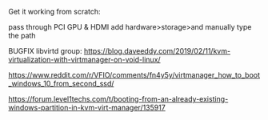 Get it working from scratch:

pass through PCI GPU & HDMI
add hardware>storage>and manually type the path



BUGFIX libvirtd group:
https://blog.daveeddy.com/2019/02/11/kvm-virtualization-with-virtmanager-on-void-linux/


https://www.reddit.com/r/VFIO/comments/fn4y5y/virtmanager_how_to_boot_windows_10_from_second_ssd/


https://forum.level1techs.com/t/booting-from-an-already-existing-windows-partition-in-kvm-virt-manager/135917